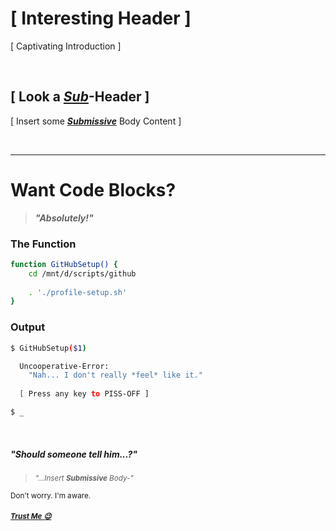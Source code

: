 # [ Interesting Header ]

[ Captivating Introduction ]


<br />



## [ Look a *[Sub](https://github.com/RichNSD#should-someone-tell-him)*-Header ]

[ Insert some __*[Submissive](https://github.com/RichNSD#should-someone-tell-him)*__ Body Content ]


<br />

---

# Want Code Blocks?

> __*"Absolutely!"*__
<!-- the Unbalanced Developer says in 
yet *another* imaginary dialogue with himself -->

### The Function
```bash
function GitHubSetup() {
    cd /mnt/d/scripts/github
    
    . './profile-setup.sh'
}
```

### Output
```bash
$ GitHubSetup($1)

  Uncooperative-Error:
    "Nah... I don't really *feel* like it."
        
  [ Press any key to PISS-OFF ]

$ _
```

<br />

##### "Should someone tell him...?"

> <small><em>"...Insert __Submissive__ Body-"</em></small>

<small>Don't worry. I'm aware.

##### [Trust Me :wink:](https://matias.ma/nsfw/)</small>


